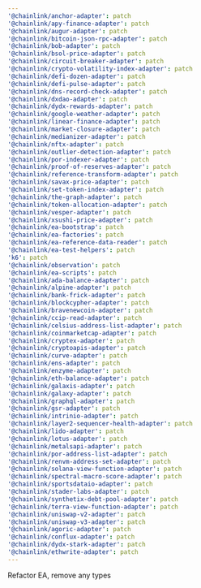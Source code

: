 ```yaml
---
'@chainlink/anchor-adapter': patch
'@chainlink/apy-finance-adapter': patch
'@chainlink/augur-adapter': patch
'@chainlink/bitcoin-json-rpc-adapter': patch
'@chainlink/bob-adapter': patch
'@chainlink/bsol-price-adapter': patch
'@chainlink/circuit-breaker-adapter': patch
'@chainlink/crypto-volatility-index-adapter': patch
'@chainlink/defi-dozen-adapter': patch
'@chainlink/defi-pulse-adapter': patch
'@chainlink/dns-record-check-adapter': patch
'@chainlink/dxdao-adapter': patch
'@chainlink/dydx-rewards-adapter': patch
'@chainlink/google-weather-adapter': patch
'@chainlink/linear-finance-adapter': patch
'@chainlink/market-closure-adapter': patch
'@chainlink/medianizer-adapter': patch
'@chainlink/nftx-adapter': patch
'@chainlink/outlier-detection-adapter': patch
'@chainlink/por-indexer-adapter': patch
'@chainlink/proof-of-reserves-adapter': patch
'@chainlink/reference-transform-adapter': patch
'@chainlink/savax-price-adapter': patch
'@chainlink/set-token-index-adapter': patch
'@chainlink/the-graph-adapter': patch
'@chainlink/token-allocation-adapter': patch
'@chainlink/vesper-adapter': patch
'@chainlink/xsushi-price-adapter': patch
'@chainlink/ea-bootstrap': patch
'@chainlink/ea-factories': patch
'@chainlink/ea-reference-data-reader': patch
'@chainlink/ea-test-helpers': patch
'k6': patch
'@chainlink/observation': patch
'@chainlink/ea-scripts': patch
'@chainlink/ada-balance-adapter': patch
'@chainlink/alpine-adapter': patch
'@chainlink/bank-frick-adapter': patch
'@chainlink/blockcypher-adapter': patch
'@chainlink/bravenewcoin-adapter': patch
'@chainlink/ccip-read-adapter': patch
'@chainlink/celsius-address-list-adapter': patch
'@chainlink/coinmarketcap-adapter': patch
'@chainlink/cryptex-adapter': patch
'@chainlink/cryptoapis-adapter': patch
'@chainlink/curve-adapter': patch
'@chainlink/ens-adapter': patch
'@chainlink/enzyme-adapter': patch
'@chainlink/eth-balance-adapter': patch
'@chainlink/galaxis-adapter': patch
'@chainlink/galaxy-adapter': patch
'@chainlink/graphql-adapter': patch
'@chainlink/gsr-adapter': patch
'@chainlink/intrinio-adapter': patch
'@chainlink/layer2-sequencer-health-adapter': patch
'@chainlink/lido-adapter': patch
'@chainlink/lotus-adapter': patch
'@chainlink/metalsapi-adapter': patch
'@chainlink/por-address-list-adapter': patch
'@chainlink/renvm-address-set-adapter': patch
'@chainlink/solana-view-function-adapter': patch
'@chainlink/spectral-macro-score-adapter': patch
'@chainlink/sportsdataio-adapter': patch
'@chainlink/stader-labs-adapter': patch
'@chainlink/synthetix-debt-pool-adapter': patch
'@chainlink/terra-view-function-adapter': patch
'@chainlink/uniswap-v2-adapter': patch
'@chainlink/uniswap-v3-adapter': patch
'@chainlink/agoric-adapter': patch
'@chainlink/conflux-adapter': patch
'@chainlink/dydx-stark-adapter': patch
'@chainlink/ethwrite-adapter': patch
---
```


Refactor EA, remove any types
